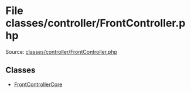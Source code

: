 File classes/controller/FrontController.php
=========

Source: [classes/controller/FrontController.php](https://github.com/PrestaShop/PrestaShop/blob/1.6.1.1/classes/controller/FrontController.php)


Classes
-------

* [FrontControllerCore](class.FrontControllerCore.md)

